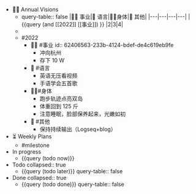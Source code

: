 - 🏳‍🌈 Annual Visions
	- query-table:: false
	  |👨‍🔧 事业|🧿 语言|🤸‍♂️身体|🎈 其他|
	  |---|---|---|---|
	  | {{query (and [[2022]] [[事业]])  }} |2|3|4|
	-
	- #2022
		- 👨‍🔧 #事业
		  id:: 62406563-233b-4124-bdef-de4c619eb9fe
			- 冲向杭州
			- 存下 10 W
		- 🧿 #语言
			- 英语无压看视频
			- 手语学会五首歌
		- 🤸‍♂️#身体
			- 跑步轨迹点亮双岛
			- 体重回到 125 斤
			- 注意睡眠，脸部保养起来，光嫩如初
		- 🎈 #其他
			- 保持持续输出（Logseq+blog）
- ⏳ Weekly Plans
	- #milestone
- In progress
	- {{query (todo now)}}
- Todo
  collapsed:: true
	- {{query (todo later)}}
	  query-table:: false
- Done
  collapsed:: true
	- {{query (todo done)}}
	  query-table:: false